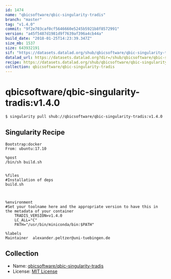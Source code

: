 ```yaml
---
id: 1474
name: "qbicsoftware/qbic-singularity-tradis"
branch: "master"
tag: "v1.4.0"
commit: "9f2e703caf0cf5646660e5245b5921b8f8572991"
version: "a45f5487d1981d9f7639af396a4cb44a"
build_date: "2018-01-25T14:23:39.347Z"
size_mb: 1537
size: 643932191
sif: "https://datasets.datalad.org/shub/qbicsoftware/qbic-singularity-tradis/v1.4.0/2018-01-25-9f2e703c-a45f5487/a45f5487d1981d9f7639af396a4cb44a.simg"
datalad_url: https://datasets.datalad.org?dir=/shub/qbicsoftware/qbic-singularity-tradis/v1.4.0/2018-01-25-9f2e703c-a45f5487/
recipe: https://datasets.datalad.org/shub/qbicsoftware/qbic-singularity-tradis/v1.4.0/2018-01-25-9f2e703c-a45f5487/Singularity
collection: qbicsoftware/qbic-singularity-tradis
---
```


# qbicsoftware/qbic-singularity-tradis:v1.4.0

```bash
$ singularity pull shub://qbicsoftware/qbic-singularity-tradis:v1.4.0
```

## Singularity Recipe

```singularity
Bootstrap:docker
From: ubuntu:17.10

%post
/bin/sh build.sh


%files
#Installation of deps
build.sh



%environment
#Set your toolname here and the appropriate version to have this in the metadata of your container
    TRADIS_VERSION=v1.4.0
    LC_ALL="C"
    PATH="/usr/bin/miniconda/bin:$PATH"

%labels
Maintainer	alexander.peltzer@uni-tuebingen.de
```

## Collection

 - Name: [qbicsoftware/qbic-singularity-tradis](https://github.com/qbicsoftware/qbic-singularity-tradis)
 - License: [MIT License](https://api.github.com/licenses/mit)

